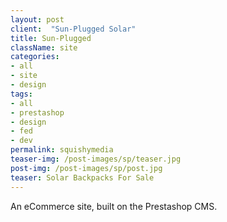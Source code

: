 ```yaml
---
layout: post
client:  "Sun-Plugged Solar"
title: Sun-Plugged
className: site
categories: 
- all
- site
- design
tags:
- all
- prestashop
- design
- fed
- dev
permalink: squishymedia
teaser-img: /post-images/sp/teaser.jpg
post-img: /post-images/sp/post.jpg
teaser: Solar Backpacks For Sale
---
```

An eCommerce site, built on the Prestashop CMS. 

